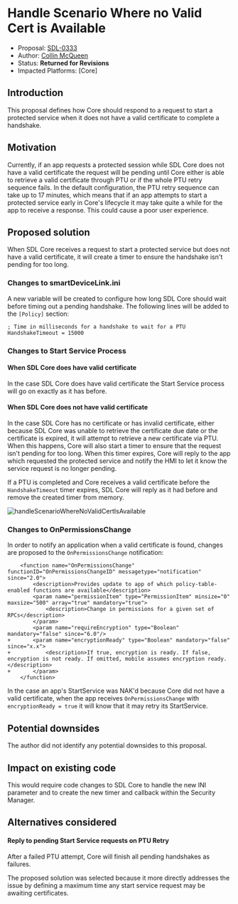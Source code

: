 # Handle Scenario Where no Valid Cert is Available

* Proposal: [SDL-0333](0333-handle-scenario-where-no-valid-cert-is-available.md)
* Author: [Collin McQueen](https://github.com/iCollin)
* Status: **Returned for Revisions**
* Impacted Platforms: [Core]

## Introduction
This proposal defines how Core should respond to a request to start a protected service when it does not have a valid certificate to complete a handshake.

## Motivation
Currently, if an app requests a protected session while SDL Core does not have a valid certificate the request will be pending until Core either is able to retrieve a valid certificate through PTU or if the whole PTU retry sequence fails. In the default configuration, the PTU retry sequence can take up to 17 minutes, which means that if an app attempts to start a protected service early in Core's lifecycle it may take quite a while for the app to receive a response. This could cause a poor user experience.

## Proposed solution
When SDL Core receives a request to start a protected service but does not have a valid certificate, it will create a timer to ensure the handshake isn't pending for too long.

### Changes to smartDeviceLink.ini
A new variable will be created to configure how long SDL Core should wait before timing out a pending handshake.
The following lines will be added to the `[Policy]` section:
```
; Time in milliseconds for a handshake to wait for a PTU
HandshakeTimeout = 15000
```

### Changes to Start Service Process

#### When SDL Core does have valid certificate
In the case SDL Core does have valid certificate the Start Service process will go on exactly as it has before.

#### When SDL Core does not have valid certificate
In the case SDL Core has no certificate or has invalid certificate, either because SDL Core was unable to retrieve the certificate due date or the certificate is expired, it will attempt to retrieve a new certificate via PTU. When this happens, Core will also start a timer to ensure that the request isn't pending for too long. When this timer expires, Core will reply to the app which requested the protected service and notify the HMI to let it know the service request is no longer pending.

If a PTU is completed and Core receives a valid certificate before the `HandshakeTimeout` timer expires, SDL Core will reply as it had before and remove the created timer from memory.

![handleScenarioWhereNoValidCertIsAvailable](https://user-images.githubusercontent.com/12716076/117061498-4a15c000-acf0-11eb-9907-ebc733d236ba.png)

### Changes to OnPermissionsChange
In order to notify an application when a valid certificate is found, changes are proposed to the `OnPermissionsChange` notification:

```
    <function name="OnPermissionsChange" functionID="OnPermissionsChangeID" messagetype="notification" since="2.0">
        <description>Provides update to app of which policy-table-enabled functions are available</description>
        <param name="permissionItem" type="PermissionItem" minsize="0" maxsize="500" array="true" mandatory="true">
            <description>Change in permissions for a given set of RPCs</description>
        </param>
        <param name="requireEncryption" type="Boolean" mandatory="false" since="6.0"/>
+       <param name="encryptionReady" type="Boolean" mandatory="false" since="x.x">
+           <description>If true, encryption is ready. If false, encryption is not ready. If omitted, mobile assumes encryption ready.</description>
+       </param>
    </function>
```

In the case an app's StartService was NAK'd because Core did not have a valid certificate, when the app receives `OnPermissionsChange` with `encryptionReady = true` it will know that it may retry its StartService.

## Potential downsides
The author did not identify any potential downsides to this proposal.

## Impact on existing code
This would require code changes to SDL Core to handle the new INI parameter and to create the new timer and callback within the Security Manager.

## Alternatives considered

#### Reply to pending Start Service requests on PTU Retry

After a failed PTU attempt, Core will finish all pending handshakes as failures.

The proposed solution was selected because it more directly addresses the issue by defining a maximum time any start service request may be awaiting certificates.
